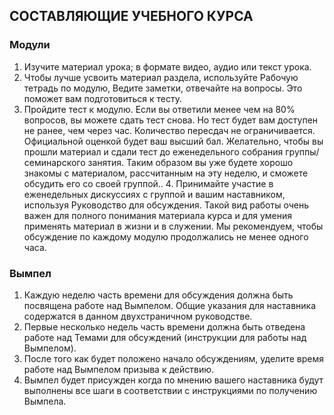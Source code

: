 ## СОСТАВЛЯЮЩИЕ УЧЕБНОГО КУРСА

### Модули

1. Изучите материал урока; в формате видео, аудио или текст урока.2. Чтобы лучше усвоить материал раздела, используйте Рабочую тетрадь по модулю, Ведите заметки, отвечайте на вопросы. Это поможет вам подготовиться к тесту.3. Пройдите тест к модулю. Если вы ответили менее чем на 80% вопросов, вы можете сдать тест снова. Но тест будет вам доступен не ранее, чем через час. Количество пересдач не ограничивается. Официальной оценкой будет ваш высший бал. Желательно, чтобы вы прошли материал и сдали тест до еженедельногособрания группы/семинарского занятия. Таким образом вы уже будете хорошо знакомы с материалом, рассчитанным на эту неделю, и сможете обсудить его со своей группой.. 4. Принимайте участие в еженедельных дискуссиях с группой и вашим наставником, используя Руководство для обсуждения. Такой вид работы очень важен для полного понимания материала курса и для умения применять материал в жизни и в служении. Мы рекомендуем, чтобы обсуждение по каждому модулю продолжались не менее одного часа.

### Вымпел

1. Каждую неделю часть времени для обсуждения должна быть посвящена работе над Вымпелом. Общие указания для наставника содержатся в данном двухстраничном руководстве.2. Первые несколько недель часть времени должна быть отведена работе над Темами для обсуждений (инструкции для работы над Вымпелом).3. После того как будет положено начало обсуждениям, уделите время работе над Вымпелом призыва к действию.4. Вымпел будет присужден когда по мнению вашего наставника будут выполнены все шаги в соответствии с инструкциями по получению Вымпела.
